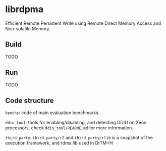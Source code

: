 # librdpma

Efficient Remote Persistent Write using Remote Direct Memory Access and Non-volatile Memory.

## Build 

TODO

## Run

TODO

## Code structure

`benchs`: code of main evaluation benchmarks.

`ddio_tool`: tools for enabling/disabling, and detecting DDIO on Xeon processors. check `ddio_tool/README.md` for more information.

`third_party`: `third_party/r2` and `third_party/rlib` is a snapshot of the execution framework, and rdma lib used in DrTM+H
